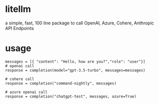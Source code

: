 # litellm
a simple, fast, 100 line package to call OpenAI, Azure, Cohere, Anthropic API Endpoints 

# usage
```
messages = [{ "content": "Hello, how are you?","role": "user"}]
# openai call
response = completion(model="gpt-3.5-turbo", messages=messages)

# cohere call
response = completion("command-nightly", messages)

# azure openai call
response = completion("chatgpt-test", messages, azure=True)
```

